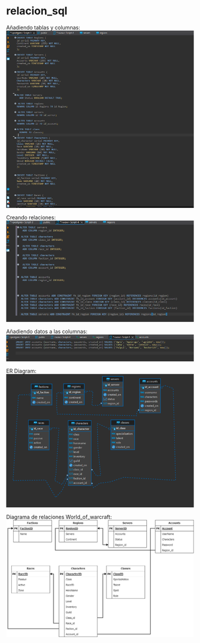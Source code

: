# relacion_sql

Añadiendo tablas y columnas: 
![Image text](https://github.com/Cataa97/relacion_sql/blob/main/sql/tablas_columnas.png)


Creando relaciones: 
![Image text](https://github.com/Cataa97/relacion_sql/blob/main/sql/Relaciones_foreignkey.png)


Añadiendo datos a las columnas:
![Image text](https://github.com/Cataa97/relacion_sql/blob/main/sql/datos.png)


ER Diagram:
![Image text](https://github.com/Cataa97/relacion_sql/blob/main/sql/relaciones_2.png)


Diagrama de relaciones World_of_warcraft:
![Image text](https://github.com/Cataa97/relacion_sql/blob/main/sql/World_of_warcraft.jpg)

